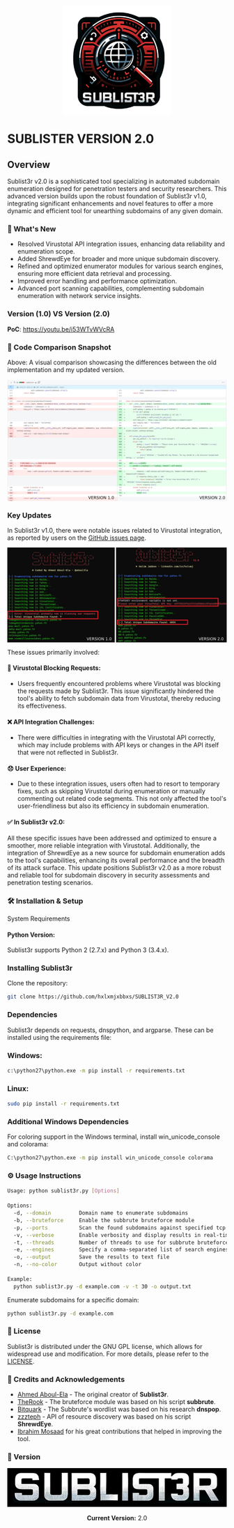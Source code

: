 <p align="center">
<a href="https://github.com/hxlxmjxbbxs/SUBLIST3R_V2.0"><img src="assets/img (1).jpg" width=250px align="center"></a>
</p>

# SUBLISTER VERSION 2.0

## Overview
Sublist3r v2.0 is a sophisticated tool specializing in automated subdomain enumeration designed for penetration testers and security researchers. This advanced version builds upon the robust foundation of Sublist3r v1.0, integrating significant enhancements and novel features to offer a more dynamic and efficient tool for unearthing subdomains of any given domain.

### 🌟 What's New

- Resolved Virustotal API integration issues, enhancing data reliability and enumeration scope. 
- Added ShrewdEye for broader and more unique subdomain discovery.
- Refined and optimized enumerator modules for various search engines, ensuring more efficient data retrieval and processing.
- Improved error handling and performance optimization.
- Advanced port scanning capabilities, complementing subdomain enumeration with network service insights.

### Version (1.0) VS Version (2.0)

<strong>PoC</strong>: https://youtu.be/i53WTvWVcRA

### 📸 Code Comparison Snapshot
Above: A visual comparison showcasing the differences between the old implementation and my updated version.

<p align="center">
<a href="https://github.com/aboul3la/Sublist3r/compare/master...hxlxmjxbbxs:Sublist3r:fix-virustotal-api-compatibility"><img src="assets/img (3).jpg" align="center"></a>
</p>

### Key Updates
In Sublist3r v1.0, there were notable issues related to Virustotal integration, as reported by users on the [GitHub issues page](https://github.com/aboul3la/Sublist3r/issues?page=2&q=is%3Aissue+is%3Aopen+virustotal). 

<p align="center">
<a href="https://github.com/hxlxmjxbbxs/SUBLIST3R_V2.0"><img src="assets/img (4).jpg" align="center"></a>
</p>

These issues primarily involved:
#### 🚫 Virustotal Blocking Requests: 
- Users frequently encountered problems where Virustotal was blocking the requests made by Sublist3r. This issue significantly hindered the tool's ability to fetch subdomain data from Virustotal, thereby reducing its effectiveness.

#### ❌ API Integration Challenges: 
- There were difficulties in integrating with the Virustotal API correctly, which may include problems with API keys or changes in the API itself that were not reflected in Sublist3r.

#### 😞 User Experience: 
- Due to these integration issues, users often had to resort to temporary fixes, such as skipping Virustotal during enumeration or manually commenting out related code segments. This not only affected the tool's user-friendliness but also its efficiency in subdomain enumeration.

#### ✅ In Sublist3r v2.0: 
All these specific issues have been addressed and optimized to ensure a smoother, more reliable integration with Virustotal. Additionally, the integration of ShrewdEye as a new source for subdomain enumeration adds to the tool's capabilities, enhancing its overall performance and the breadth of its attack surface. This update positions Sublist3r v2.0 as a more robust and reliable tool for subdomain discovery in security assessments and penetration testing scenarios.

### 🛠 Installation & Setup
System Requirements

#### Python Version:
Sublist3r supports Python 2 (2.7.x) and Python 3 (3.4.x).

### Installing Sublist3r

Clone the repository:

```bash
git clone https://github.com/hxlxmjxbbxs/SUBLIST3R_V2.0
```

### Dependencies
Sublist3r depends on requests, dnspython, and argparse. 
These can be installed using the requirements file:

### Windows:
```bash
c:\python27\python.exe -m pip install -r requirements.txt
```

### Linux:
```bash
sudo pip install -r requirements.txt
```

### Additional Windows Dependencies

For coloring support in the Windows terminal, install win_unicode_console and colorama:
```bash
C:\python27\python.exe -m pip install win_unicode_console colorama
```

### ⚙️ Usage Instructions
```bash
Usage: python sublist3r.py [Options]

Options:
  -d, --domain         Domain name to enumerate subdomains
  -b, --bruteforce     Enable the subbrute bruteforce module
  -p, --ports          Scan the found subdomains against specified tcp ports
  -v, --verbose        Enable verbosity and display results in real-time
  -t, --threads        Number of threads to use for subbrute bruteforce
  -e, --engines        Specify a comma-separated list of search engines
  -o, --output         Save the results to text file
  -n, --no-color       Output without color

Example:
  python sublist3r.py -d example.com -v -t 30 -o output.txt

```

Enumerate subdomains for a specific domain:

```bash
python sublist3r.py -d example.com
```

### 📄 License

Sublist3r is distributed under the GNU GPL license, which allows for widespread use and modification. For more details, please refer to the [LICENSE](https://github.com/hxlxmjxbbxs/SUBLIST3R_V2.0/blob/main/LICENSE).

### 🤝 Credits and Acknowledgements

* [Ahmed Aboul-Ela](https://github.com/bitquark) - The original creator of **Sublist3r**.
* [TheRook](https://github.com/TheRook) - The bruteforce module was based on his script **subbrute**. 
* [Bitquark](https://github.com/bitquark) - The Subbrute's wordlist was based on his research **dnspop**. 
* [zzzteph](https://github.com/zzzteph) - API of resource discovery was based on his script **ShrewdEye**. 
* [Ibrahim Mosaad](https://twitter.com/ibrahim_mosaad) for his great contributions that helped in improving the tool.

### 📢 Version

<p align="center">
<a href="https://github.com/hxlxmjxbbxs/SUBLIST3R_V2.0"><img src="assets/img (2).jpg" align="center"></br></a></br>
<strong>Current Version:</strong> 2.0
</p>
